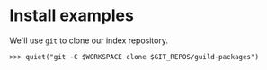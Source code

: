 # Install examples

We'll use `git` to clone our index repository.

    >>> quiet("git -C $WORKSPACE clone $GIT_REPOS/guild-packages")
